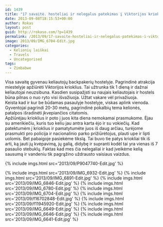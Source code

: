 ```yaml
---
id: 1439
title: "17 savaitė. hosteliai ir nelegalus patekimas į Viktorijos krioklius [60s skaitymo]"
date: 2013-09-08T18:15:53+00:00
author: Rokas
layout: post
guid: http://rokaso.com/?p=1439
permalink: /2013/09/17-savaite-hosteliai-ir-nelegalus-patekimas-i-viktorijos-krioklius-60s-skaitymo/
image: 2013/09/IMG_6704-Edit.jpg
categories:
  - Kelionių laiškai
  - Travels
  - Uncategorised
tags:
  - Zimbabwe
---
```


Visa savaitę gyvenau keliautojų backpakerių hostelyje. Pagrindinė atrakcija miestelyje apžiūrėti Viktorijos krioklius. Tai užtrunka tik 1 dieną ir dažnai keliautojai neuzsibuna. Kasdien susipažįsti su naujais keliautojais ir hostels būna pilnas o nuo ryto visi išvažiuoja. Užtat vakare vėl privažiuoja.  
Keista kad ir kur be būdamas pasaulyje hostelyje, viskas aplink vienoda. Gyventojai pagrindi 20-30 metų, pagrindinė pokalbių tema kelionės, patalpos išradinėti įkvepiančios citatomis.  
Apžiūrėjau krioklius ir poto į juos kita diena nemokamai prasmukome. Ėjau su amerikiečiu, kuris tuo keliu jau antra karta ėjo ir su vokiečių. Kad patektumėm į krioklius ir pamatytumėte juos iš daug arčiau, turėjome prasmukti pro policija ir nacionalinio parko prižiūrėtojus, plauti upe ir lipti uolomis. Bet pabaigoje pasiekėme tikslą. Tai buvo tie patys kriokliai tik iš arti, ką jauti jų kvėpavimą, jų galią, didybę ir supranti kodėl tai yra vienas iš 7 pasaulio stebuklų. Faktas kad mes čia nelegaliai ir kad įveikėme kelią sausumą ir vandeniu tik pagrąžino uždrausto vaisiaus vaizdus.

{% include imgs.html src='2013/09/P9047740-Edit.jpg' %}

{% include imgs.html src='2013/09/IMG_6932-Edit.jpg' %}
{% include imgs.html src='2013/09/IMG_6891-Edit.jpg' %}
{% include imgs.html src='2013/09/IMG_6846-Edit.jpg' %}
{% include imgs.html src='2013/09/IMG_6780-Edit.jpg' %}
{% include imgs.html src='2013/09/IMG_6704-Edit.jpg' %}
{% include imgs.html src='2013/09/f16702848-Edit.jpg' %}
{% include imgs.html src='2013/09/f11945920-Edit.jpg' %}
{% include imgs.html src='2013/09/IMG_6649-Edit.jpg' %}
{% include imgs.html src='2013/09/IMG_6646-Edit.jpg' %}
{% include imgs.html src='2013/09/IMG_6641-Edit.jpg' %}
